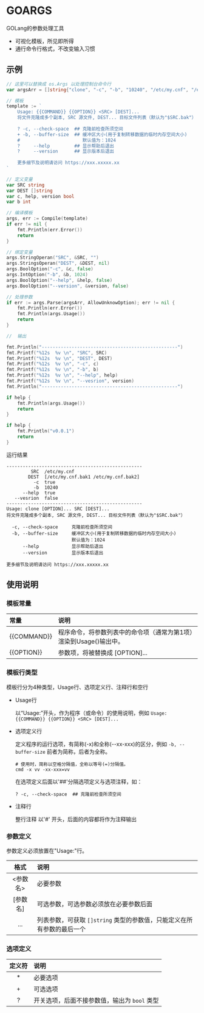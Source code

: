 # GOARGS

GOLang的参数处理工具

- 可视化模板，所见即所得
- 通行命令行格式，不改变输入习惯

## 示例

``` go
// 这里可以替换成 os.Args 以处理控制台命令行
var argsArr = []string{"clone", "-c", "-b", "10240", "/etc/my.cnf", "/etc/my.cnf.bak1", "/etc/my.cnf.bak2", "--help"}

// 模板
template := `
    Usage: {{COMMAND}} {{OPTION}} <SRC> [DEST]...
    将文件克隆成多个副本, SRC 源文件, DEST... 目标文件列表（默认为"$SRC.bak"）
    
    ? -c, --check-space  ## 克隆前检查所须空间
    + -b, --buffer-size  ## 缓冲区大小(用于复制转移数据的临时内存空间大小)
    #                       默认值为：1024
    ?     --help         ## 显示帮助后退出
    ?     --version      ## 显示版本后退出
    
    更多细节及说明请访问 https://xxx.xxxxx.xx
`

// 定义变量
var SRC string
var DEST []string
var c, help, version bool
var b int

// 编译模板
args, err := Compile(template)
if err != nil {
    fmt.Println(err.Error())
    return
}

// 绑定变量
args.StringOperan("SRC", &SRC, "")
args.StringsOperan("DEST", &DEST, nil)
args.BoolOption("-c", &c, false)
args.IntOption("-b", &b, 1024)
args.BoolOption("--help", &help, false)
args.BoolOption("--version", &version, false)

// 处理参数
if err := args.Parse(argsArr, AllowUnknowOption); err != nil {
    fmt.Println(err.Error())
    fmt.Println(args.Usage())
    return
}

//  输出

fmt.Println("--------------------------------------------------")
fmt.Printf("%12s  %v \n", "SRC", SRC)
fmt.Printf("%12s  %v \n", "DEST", DEST)
fmt.Printf("%12s  %v \n", "-c", c)
fmt.Printf("%12s  %v \n", "-b", b)
fmt.Printf("%12s  %v \n", "--help", help)
fmt.Printf("%12s  %v \n", "--vesrion", version)
fmt.Println("--------------------------------------------------")

if help {
    fmt.Println(args.Usage())
    return
}

if help {
    fmt.Println("v0.0.1")
    return
}
```

运行结果

``` shell
--------------------------------------------------
         SRC  /etc/my.cnf 
        DEST  [/etc/my.cnf.bak1 /etc/my.cnf.bak2]
          -c  true
          -b  10240
      --help  true
   --vesrion  false
--------------------------------------------------
Usage: clone [OPTION]... SRC [DEST]...
将文件克隆成多个副本, SRC 源文件, DEST... 目标文件列表（默认为"$SRC.bak"）

  -c, --check-space     克隆前检查所须空间
  -b, --buffer-size     缓冲区大小(用于复制转移数据的临时内存空间大小)
                        默认值为：1024
      --help            显示帮助后退出
      --version         显示版本后退出

更多细节及说明请访问 https://xxx.xxxxx.xx
```

## 使用说明

### 模板常量

| 常量 | 说明 |
|:-|:-|
| {{COMMAND}} | 程序命令，将参数列表中的命令项（通常为第1项）渲染到Usage()输出中。 |
| {{OPTION}} | 参数项，将被替换成 \[OPTION\]... |

### 模板行类型

模板行分为4种类型，Usage行、选项定义行、注释行和空行

* Usage行

    以“Usage:”开头，作为程序（或命令）的使用说明，例如 `Usage: {{COMMAND}} {{OPTION}} <SRC> [DEST]...`

* 选项定义行

    定义程序的运行选项，有简称(-x)和全称(--xx-xxx)的区分，例如 `-b, --buffer-size` 前者为简称，后者为全称。
    
    ``` shell
    # 使用时，简称以空格分隔值，全称以等号(=)分隔值。
    cmd -x vv -xx-xxx=vv
    ```
    
    在选项定义后面以'##'分隔选项定义与选项注释，如：
    
    ```
    ? -c, --check-space  ## 克隆前检查所须空间
    ```

* 注释行
    
    整行注释 以'#' 开头，后面的内容都将作为注释输出

### 参数定义

参数定义必须放置在"Usage:"行。

| 格式 | 说明 |
|:-:|:-|
| <参数名> | 必要参数 |
| \[参数名\] | 可选参数，可选参数必须放在必要参数后面 |
| ... | 列表参数，可获取 `[]string` 类型的参数值，只能定义在所有参数的最后一个 |

### 选项定义

| 定义符 | 说明 |
|:-:|:-|
| \* | 必要选项 |
| \+ | 可选选项 |
| \? | 开关选项，后面不接参数值，输出为 `bool` 类型 |
